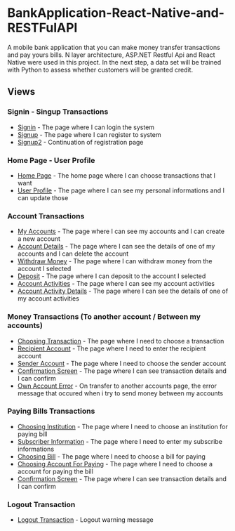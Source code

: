 # BankApplication-React-Native-and-RESTFulAPI
A mobile bank application that you can make money transfer transactions and pay yours bills.
N layer architecture, ASP.NET Restful Api and React Native were used in this project.
In the next step, a data set will be trained with Python to assess whether customers will be granted credit.

## Views

### Signin - Singup Transactions
* [Signin](/Screenshoots/GirişEkranı.jpeg) - The page where I can login the system
* [Signup](/Screenshoots/KayıtEkranı.jpeg) - The page where I can register to system
* [Signup2](/Screenshoots/KayıtEkranı2.jpeg) - Continuation of registration page
### Home Page - User Profile
* [Home Page](/Screenshoots/Anasayfa.jpeg) - The home page where I can choose transactions that I want
* [User Profile](/Screenshoots/Profil.jpeg) - The page where I can see my personal informations and I can update those
### Account Transactions
* [My Accounts](/Screenshoots/Hesaplarım.jpeg) - The page where I can see my accounts and I can create a new account
* [Account Details](/Screenshoots/HesapDetayları.jpeg) - The page where I can see the details of one of my accounts and I can delete the account
* [Withdraw Money](/Screenshoots/ParaCekme.jpeg) - The page where I can withdraw money from the account I selected
* [Deposit](/Screenshoots/ParaYatirma.jpeg) - The page where I can deposit to the account I selected
* [Account Activities](/Screenshoots/HesapHareketleri.jpeg) - The page where I can see my account activities
* [Account Activity Details](/Screenshoots/HesapHareketleriDetay.jpeg) - The page where I can see the details of one of my account activities
### Money Transactions (To another account / Between my accounts)
* [Choosing Transaction](/Screenshoots/HavaleVirmanIslemSecimi.jpeg) - The page where I need to choose a transaction
* [Recipient Account](/Screenshoots/HavaleVirmanAlıcıHesap.jpeg) - The page where I need to enter the recipient account
* [Sender Account](/Screenshoots/HavaleVirmanGonderenHesap.jpeg) - The page where I need to choose the sender account
* [Confirmation Screen](/Screenshoots/HavaleVirmanOnayEkrani.jpeg) - The page where I can see transaction details and I can confirm
* [Own Account Error](/Screenshoots/HavaleVirmanUyarı.jpeg) - On transfer to another accounts page, the error message that occured when i try to send money between my accounts
### Paying Bills Transactions
* [Choosing Institution](/Screenshoots/FaturaOdemeKurumSecimi.jpeg) - The page where I need to choose an institution for paying bill
* [Subscriber Information](/Screenshoots/FaturaOdemeAboneBilgi.jpeg) - The page where I need to enter my subscribe informations
* [Choosing Bill](/Screenshoots/FaturaOdemeFaturaSecimi.jpeg) - The page where I need to choose a bill for paying
* [Choosing Account For Paying](/Screenshoots/FaturaOdemeHesapSecimi.jpeg) - The page where I need to choose a account for paying the bill
* [Confirmation Screen](/Screenshoots/FaturaÖdemeOnayEkranı.jpeg) - The page where I can see transaction details and I can confirm
### Logout Transaction
* [Logout Transaction](/Screenshoots/ÇıkışUyarı.jpeg) - Logout warning message
